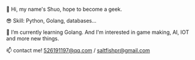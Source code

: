 👋 Hi, my name's Shuo, hope to become a geek.

😎 Skill: Python, Golang, databases...

🌱 I’m currently learning Golang. And I'm interested in game making, AI, IOT and more new things.

📫 contact me! 526191197@qq.com / saltfishpr@gmail.com
